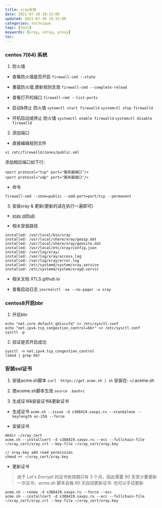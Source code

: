 ```yaml
---
title: xray安装
date: 2021-07-30 10:15:00
updated: 2021-07-30 10:15:00
categories: technique
tags: [tool]
keywords: [xray, v2ray, proxy]
toc:
---
```


### centos 7(64) 系统

1. 防火墙

- 查看防火墙是否开启
`firewall-cmd --state`

- 重载防火墙,使新规则生效
`firewall-cmd --complete-reload`

- 查看打开的端口
`firewall-cmd --list-ports`

- 启动&停止 防火墙
`sytemctl start firewalld`
`systemctl stop firewalld`
<!-- more -->
- 开机启动或停止 防火墙
`systemctl enable firewalld`
`systemctl disable firewalld`

2. 添加端口

- 直接编辑规则文件

`vi /etc/firewalld/zones/public.xml`

添加相应端口如下行:
```
<port protocol="tcp" port="服务器端口"/>
<port protocol="udp" port="服务器端口"/>
```

- 命令

`firewall-cmd --zone=public --add-port=port/tcp --permanent`


3. 安装xray & 更新(更新的话在执行一遍即可)

- [xray github](https://github.com/XTLS/Xray-install)

- 相关安装路径

```
installed: /usr/local/bin/xray
installed: /usr/local/share/xray/geoip.dat
installed: /usr/local/share/xray/geosite.dat
installed: /usr/local/etc/xray/config.json
installed: /var/log/xray/
installed: /var/log/xray/access.log
installed: /var/log/xray/error.log
installed: /etc/systemd/system/xray.service
installed: /etc/systemd/system/xray@.servic
```
- 相关文档
XTLS.github.io

- 查看启动日志
`journalctl -xe --no-pager -u xray`

### centos8开启bbr
1. 开启bbr
```
echo "net.core.default_qdisc=fq" >> /etc/sysctl.conf
echo "net.ipv4.tcp_congestion_control=bbr" >> /etc/sysctl.conf
sysctl -p
```

2. 验证是否开启成功
```
sysctl -n net.ipv4.tcp_congestion_control
lsmod | grep bbr
```

### 安装ssl证书
1. 安装acme.sh脚本
`curl  https://get.acme.sh | sh`
安装在: ~/.aceme.sh

2. 使aceme.sh脚本生效
`source .bashrc`

3. 生成证书&安装证书&更新证书
- 生成证书
`acme.sh --issue -d s388419.savps.ru --standalone --keylength ec-256 --force`

- 安装证书
```
mkdir ~/xray_cert
acme.sh --installcert -d s388419.savps.ru --ecc --fullchain-file ~/xray_cert/xray.crt --key-file ~/xray_cert/xray.key

// xray.key add read permission
chmod +r ~/xray_cert/xray.key
```

- 更新证书
> 由于 Let's Encrypt 的证书有效期只有 3 个月，因此需要 90 天至少要更新一次证书，acme.sh 脚本会每 60 天自动更新证书. 也可以手动更新
```
acme.sh --renew -d s388419.savps.ru --force --ecc
acme.sh --installcert -d s388419.savps.ru --ecc --fullchain-file ~/xray_cert/xray.crt --key-file ~/xray_cert/xray.key
```
